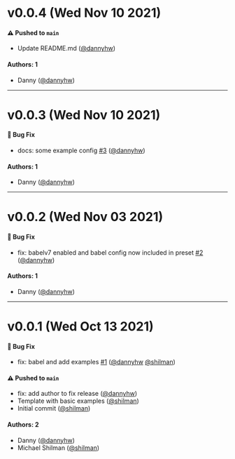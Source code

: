 # v0.0.4 (Wed Nov 10 2021)

#### ⚠️ Pushed to `main`

- Update README.md ([@dannyhw](https://github.com/dannyhw))

#### Authors: 1

- Danny ([@dannyhw](https://github.com/dannyhw))

---

# v0.0.3 (Wed Nov 10 2021)

#### 🐛 Bug Fix

- docs: some example config [#3](https://github.com/storybookjs/addon-react-native-web/pull/3) ([@dannyhw](https://github.com/dannyhw))

#### Authors: 1

- Danny ([@dannyhw](https://github.com/dannyhw))

---

# v0.0.2 (Wed Nov 03 2021)

#### 🐛 Bug Fix

- fix: babelv7 enabled and babel config now included in preset [#2](https://github.com/storybookjs/addon-react-native-web/pull/2) ([@dannyhw](https://github.com/dannyhw))

#### Authors: 1

- Danny ([@dannyhw](https://github.com/dannyhw))

---

# v0.0.1 (Wed Oct 13 2021)

#### 🐛 Bug Fix

- fix: babel and add examples [#1](https://github.com/storybookjs/addon-react-native-web/pull/1) ([@dannyhw](https://github.com/dannyhw) [@shilman](https://github.com/shilman))

#### ⚠️ Pushed to `main`

- fix: add author to fix release ([@dannyhw](https://github.com/dannyhw))
- Template with basic examples ([@shilman](https://github.com/shilman))
- Initial commit ([@shilman](https://github.com/shilman))

#### Authors: 2

- Danny ([@dannyhw](https://github.com/dannyhw))
- Michael Shilman ([@shilman](https://github.com/shilman))
